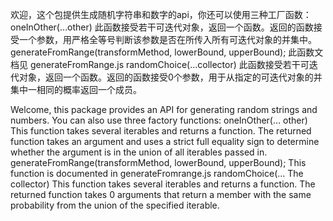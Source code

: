 
欢迎，这个包提供生成随机字符串和数字的api，你还可以使用三种工厂函数： 
oneInOther(...other)
    此函数接受若干可迭代对象，返回一个函数。返回的函数接受一个参数，用严格全等号判断该参数是否在所传入所有可迭代对象的并集中。
generateFromRange(transformMethod, lowerBound, upperBound);
    此函数文档见 generateFromRange.js
randomChoice(...collector) 
    此函数接受若干可迭代对象，返回一个函数。返回的函数接受0个参数，用于从指定的可迭代对象的并集中一相同的概率返回一个成员。

Welcome, this package provides an API for generating random strings and numbers. You can also use three factory functions:
oneInOther(... other)
This function takes several iterables and returns a function. The returned function takes an argument and uses a strict full equality sign to determine whether the argument is in the union of all iterables passed in.
generateFromRange(transformMethod, lowerBound, upperBound);
This function is documented in generateFromrange.js
randomChoice(... The collector)
This function takes several iterables and returns a function. The returned function takes 0 arguments that return a member with the same probability from the union of the specified iterable.